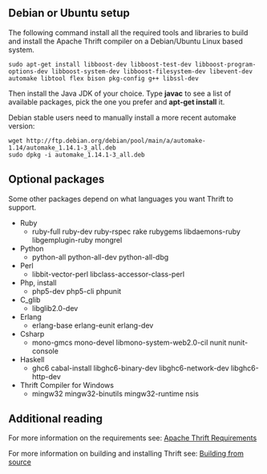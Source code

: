 ## Debian or Ubuntu setup
The following command install all the required tools and libraries to build and install the Apache Thrift compiler on a Debian/Ubuntu Linux based system.

	sudo apt-get install libboost-dev libboost-test-dev libboost-program-options-dev libboost-system-dev libboost-filesystem-dev libevent-dev automake libtool flex bison pkg-config g++ libssl-dev 

Then install the Java JDK of your choice. Type **javac** to see a list of available packages, pick the one you prefer and **apt-get install** it.

Debian stable users need to manually install a more recent automake version:

    wget http://ftp.debian.org/debian/pool/main/a/automake-1.14/automake_1.14.1-3_all.deb
    sudo dpkg -i automake_1.14.1-3_all.deb

## Optional packages

Some other packages depend on what languages you want Thrift to support.

 * Ruby 
	* ruby-full ruby-dev ruby-rspec rake rubygems libdaemons-ruby libgemplugin-ruby mongrel
 * Python
	* python-all python-all-dev python-all-dbg
 * Perl
	* libbit-vector-perl libclass-accessor-class-perl
 * Php, install
	* php5-dev php5-cli phpunit
 * C_glib
	* libglib2.0-dev
 * Erlang
	* erlang-base erlang-eunit erlang-dev
 * Csharp
	* mono-gmcs mono-devel libmono-system-web2.0-cil nunit nunit-console
 * Haskell
	* ghc6 cabal-install libghc6-binary-dev libghc6-network-dev libghc6-http-dev
 * Thrift Compiler for Windows
	* mingw32 mingw32-binutils mingw32-runtime nsis


## Additional reading

For more information on the requirements see: [Apache Thrift Requirements](/docs/install)

For more information on building and installing Thrift see: [Building from source](/docs/BuildingFromSource)
